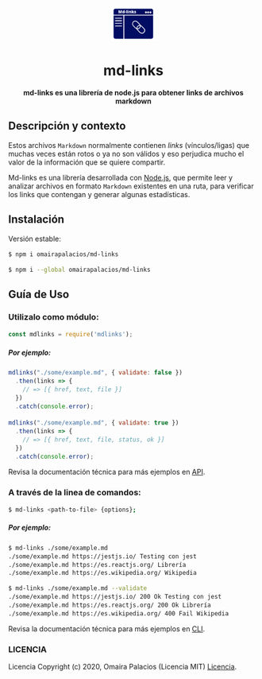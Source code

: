 
<p align="center">
  <img width="90" src="utils/mdlinks-logo.png">
</p>
<h1 align="center"> md-links </h1>
<p align="center">
  <b >md-links es una librería de node.js para obtener links de archivos markdown</b>
</p>

## Descripción y contexto

Estos archivos `Markdown` normalmente contienen _links_ (vínculos/ligas) que
muchas veces están rotos o ya no son válidos y eso perjudica mucho el valor de
la información que se quiere compartir.

Md-links es una librería desarrollada con [Node.js](https://nodejs.org/), que permite leer y analizar archivos
en formato `Markdown` existentes en una ruta, para verificar los links que contengan y generar
algunas estadísticas.

## Instalación

Versión estable:
```sh
$ npm i omairapalacios/md-links
```
```sh
$ npm i --global omairapalacios/md-links
```

## Guía de Uso

### Utilizalo como módulo:

````javascript
const mdlinks = require('mdlinks');
````
##### Por ejemplo:

```js
mdlinks("./some/example.md", { validate: false })
  .then(links => {
    // => [{ href, text, file }]
  })
  .catch(console.error);

mdlinks("./some/example.md", { validate: true })
  .then(links => {
    // => [{ href, text, file, status, ok }]
  })
  .catch(console.error);
```
Revisa la documentación técnica para más ejemplos en [API](/docs/typescript.md).

### A través de la linea de comandos:

````sh
$ md-links <path-to-file> {options};
````

##### Por ejemplo:

```sh
$ md-links ./some/example.md
./some/example.md https://jestjs.io/ Testing con jest
./some/example.md https://es.reactjs.org/ Librería
./some/example.md https://es.wikipedia.org/ Wikipedia
```

```sh
$ md-links ./some/example.md --validate
./some/example.md https://jestjs.io/ 200 Ok Testing con jest 
./some/example.md https://es.reactjs.org/ 200 Ok Librería 
./some/example.md https://es.wikipedia.org/ 400 Fail Wikipedia
```
Revisa la documentación técnica para más ejemplos en [CLI](/docs/typescript.md).

### LICENCIA

Licencia Copyright (c) 2020, Omaira Palacios (Licencia MIT) [Licencia](LICENSE).

